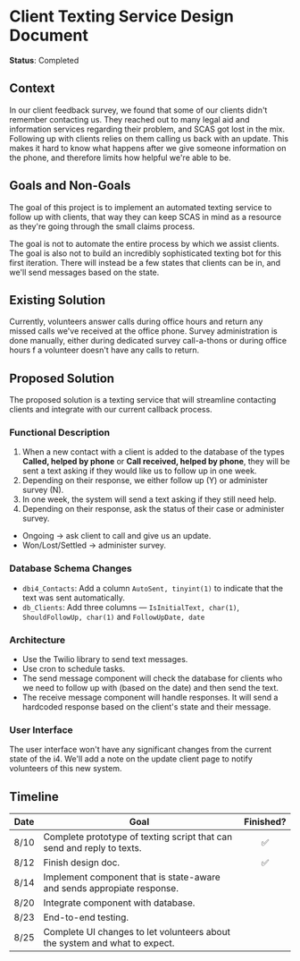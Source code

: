 # Client Texting Service Design Document
**Status**: Completed

## Context
In our client feedback survey, we found that some of our clients didn't remember contacting us. They reached out to many legal aid and information services regarding their problem, and SCAS got lost in the mix. Following up with clients relies on them calling us back with an update. This makes it hard to know what happens after we give someone information on the phone, and therefore limits how helpful we're able to be.

## Goals and Non-Goals
The goal of this project is to implement an automated texting service to follow up with clients, that way they can keep SCAS in mind as a resource as they're going through the small claims process.

The goal is not to automate the entire process by which we assist clients. The goal is also not to build an incredibly sophisticated texting bot for this first iteration. There will instead be a few states that clients can be in, and we'll send messages based on the state.

## Existing Solution
Currently, volunteers answer calls during office hours and return any missed calls we've received at the office phone. Survey administration is done manually, either during dedicated survey call-a-thons or during office hours f a volunteer doesn't have any calls to return.

## Proposed Solution
The proposed solution is a texting service that will streamline contacting clients and integrate with our current callback process.

### Functional Description
1. When a new contact with a client is added to the database of the types **Called, helped by phone** or **Call received, helped by phone**, they will be sent a text asking if they would like us to follow up in one week.
2. Depending on their response, we either follow up (Y) or administer survey (N).
3. In one week, the system will send a text asking if they still need help.
4. Depending on their response, ask the status of their case or administer survey.
  * Ongoing → ask client to call and give us an update.
  * Won/Lost/Settled → administer survey.

### Database Schema Changes
- `dbi4_Contacts`: Add a column `AutoSent, tinyint(1)` to indicate that the text was sent automatically.
- `db_Clients`: Add three columns — `IsInitialText, char(1)`, `ShouldFollowUp, char(1)` and `FollowUpDate, date`

### Architecture
- Use the Twilio library to send text messages.
- Use cron to schedule tasks.
- The send message component will check the database for clients who we need to follow up with (based on the date) and then send the text.
- The receive message component will handle responses. It will send a hardcoded response based on the client's state and their message.

### User Interface
The user interface won't have any significant changes from the current state of the i4. We'll add a note on the update client page to notify volunteers of this new system.

## Timeline
Date | Goal | Finished?
-----|------|:--------:
8/10 | Complete prototype of texting script that can send and reply to texts. | :white_check_mark:
8/12 | Finish design doc. | :white_check_mark:
8/14 | Implement component that is state-aware and sends appropiate response. |
8/20 | Integrate component with database. |
8/23 | End-to-end testing. |
8/25 | Complete UI changes to let volunteers about the system and what to expect. |
